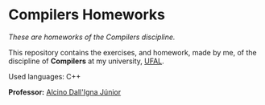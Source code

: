 # Compilers Homeworks

_These are homeworks of the Compilers discipline._

This repository contains the exercises, and homework, made by me, of the discipline of **Compilers**  at my university, [UFAL](http://www.ufal.edu.br).

Used languages: C++

**Professor:** [Alcino Dall'Igna Júnior](http://lattes.cnpq.br/8287358579012300)
